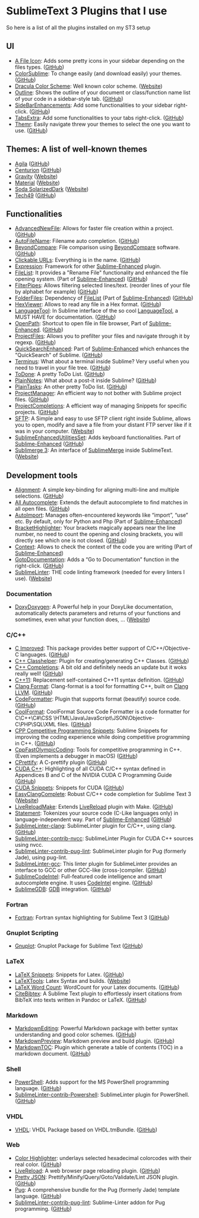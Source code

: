 # SublimeText 3 Plugins that I use
So here is a list of all the plugins installed on my ST3 setup

## UI
*  [A File Icon](https://packagecontrol.io/packages/A%20File%20Icon): Adds some pretty icons in your sidebar depending on the files types. ([GitHub](https://github.com/SublimeText/AFileIcon))
*  [ColorSublime](https://packagecontrol.io/packages/Colorsublime): To change easily (and download easily) your themes. ([GitHub](https://github.com/Colorsublime/Colorsublime-Plugin))
*  [Dracula Color Scheme](https://packagecontrol.io/packages/Dracula%20Color%20Scheme): Well known color scheme. ([Website](https://draculatheme.com/sublime))
*  [Outline](https://packagecontrol.io/packages/Outline): Shows the outline of your document or class/function name list of your code in a sidebar-style tab. ([GitHub](https://github.com/warmdev/SublimeOutline))
*  [SideBarEnhancements](https://packagecontrol.io/packages/SideBarEnhancements): Add some functionalities to your sidebar right-click. ([GitHub](https://github.com/titoBouzout/SideBarEnhancements))
*  [TabsExtra](https://packagecontrol.io/packages/TabsExtra): Add some functionalities to your tabs right-click. ([GitHub](https://github.com/facelessuser/TabsExtra))
*  [Themr](https://packagecontrol.io/packages/Themr): Easily navigate threw your themes to select the one you want to use. ([GitHub](https://github.com/benweier/Themr))

## Themes: A list of well-known themes
*  [Agila](https://packagecontrol.io/packages/Agila%20Theme) ([GitHub](https://github.com/arvi/Agila-Theme))
*  [Centurion](https://packagecontrol.io/packages/Theme%20-%20Centurion) ([GitHub](https://github.com/allanhortle/Centurion))
*  [Gravity](https://packagecontrol.io/packages/Theme%20-%20Gravity) ([Website](https://frankyonnetti.github.io/gravity-sublime-theme/))
*  [Material](https://packagecontrol.io/packages/Material%20Theme) ([Website](http://equinusocio.github.io/material-theme))
*  [Soda SolarizedDark](https://packagecontrol.io/packages/Theme%20-%20Soda%20SolarizedDark) ([Website](http://buymeasoda.github.com/soda-theme/))
*  [Tech49](https://packagecontrol.io/packages/Theme%20-%20Tech49) ([GitHub](https://github.com/oliverseal/tech49-theme))

## Functionalities
*  [AdvancedNewFile](https://packagecontrol.io/packages/AdvancedNewFile): Allows for faster file creation within a project. ([GitHub](https://github.com/skuroda/Sublime-AdvancedNewFile))
*  [AutoFileName](https://packagecontrol.io/packages/AutoFileName): Filename auto completion. ([GitHub](https://github.com/BoundInCode/AutoFileName))
*  [BeyondCompare](https://packagecontrol.io/packages/BeyondCompare): File comparison using [BeyondCompare](https://www.scootersoftware.com/) software. ([GitHub](https://github.com/npadley/BeyondCompare))
*  [Clickable URLs](https://packagecontrol.io/packages/Clickable%20URLs): Everything is in the name. ([GitHub](https://github.com/leonid-shevtsov/ClickableUrls_SublimeText))
*  [Expression](https://packagecontrol.io/packages/Expression): Framework for other [Sublime-Enhanced](https://github.com/shagabutdinov/sublime-enhanced) plugin. 
*  [FileList](https://packagecontrol.io/packages/FileList): It provides a "Rename File" functionality and enhanced the file opening system. (Part of [Sublime-Enhanced](https://github.com/shagabutdinov/sublime-enhanced)) ([GitHub](https://github.com/shagabutdinov/sublime-file-list))
*  [FilterPipes](https://packagecontrol.io/packages/FilterPipes): Allows filtering selected lines/text. (reorder lines of your file by alphabet for example) ([GitHub](https://github.com/tylerl/FilterPipes))
*  [FolderFiles](https://packagecontrol.io/packages/FolderFiles): Dependency of [FileList](https://packagecontrol.io/packages/FileList) (Part of [Sublime-Enhanced](https://github.com/shagabutdinov/sublime-enhanced)) ([GitHub](https://github.com/shagabutdinov/sublime-folder-files))
*  [HexViewer](https://packagecontrol.io/packages/HexViewer): Allows to read any file in a Hex format. ([GitHub](https://github.com/facelessuser/HexViewer))
*  [LanguageTool](https://packagecontrol.io/packages/LanguageTool): In Sublime interface of the so cool [LanguageTool](https://languagetool.org/), a MUST HAVE for documentation. ([GitHub](https://github.com/gtarawneh/languagetool-sublime))
*  [OpenPath](https://packagecontrol.io/packages/OpenPath): Shortcut to open file in file browser, Part of [Sublime-Enhanced](http://github.com/shagabutdinov/sublime-enhanced). ([GitHub](https://github.com/shagabutdinov/sublime-open-path))
*  [ProjectFiles](https://packagecontrol.io/packages/ProjectFiles): Allows you to prefilter your files and navigate through it by regexp. ([GitHub](https://github.com/shagabutdinov/sublime-project-fileshttps://github.com/shagabutdinov/sublime-project-files))
*  [QuickSearchEnhanced](https://packagecontrol.io/packages/QuickSearchEnhanced): Part of [Sublime-Enhanced](http://github.com/shagabutdinov/sublime-enhanced) which enhances the "QuickSearch" of Sublime. ([GitHub](https://github.com/shagabutdinov/sublime-quick-search-enhanced))
*  [Terminus](https://packagecontrol.io/packages/Terminus): What about a terminal inside Sublime? Very useful when you need to travel in your file tree. ([GitHub](https://github.com/randy3k/Terminus))
*  [ToDone](https://packagecontrol.io/packages/ToDone): A pretty ToDo List. ([GitHub](https://github.com/tiffon/sublime-to-done))
*  [PlainNotes](https://packagecontrol.io/packages/PlainNotes): What about a post-it inside Sublime? ([GitHub](https://github.com/aziz/PlainNotes))
*  [PlainTasks](https://packagecontrol.io/packages/PlainTasks): An other pretty ToDo list. ([GitHub](https://github.com/aziz/PlainTasks))
*  [ProjectManager](https://packagecontrol.io/packages/ProjectManager): An efficient way to not bother with Sublime project files. ([GitHub](https://github.com/randy3k/ProjectManager))
*  [ProjectCompletions](https://packagecontrol.io/packages/ProjectCompletions): A efficient way of managing Snippets for specific projects. ([GitHub](https://github.com/bordaigorl/sublime-project-completions))
*  [SFTP](https://packagecontrol.io/packages/SFTP): A Simple and easy to use SFTP client right inside Sublime, allows you to open, modify and save a file from your distant FTP server like if it was in your computer. ([Website](https://wbond.net/sublime_packages/sftp))
*  [Sublime​Enhanced​Utilities​Set](https://packagecontrol.io/packages/SublimeEnhancedUtilitiesSet): Adds keyboard functionalities. Part of [Sublime-Enhanced](http://github.com/shagabutdinov/sublime-enhanced) ([GitHub](https://github.com/shagabutdinov/sublime-utilities))
*  [Sublimerge 3](https://packagecontrol.io/packages/Sublimerge%203): An interface of [SublimeMerge](https://www.sublimemerge.com/) inside SublimeText. ([Website](http://www.sublimerge.com/sm3/))

## Development tools
*  [Alignment](https://packagecontrol.io/packages/Alignment): A simple key-binding for aligning multi-line and multiple selections. ([GitHub](https://github.com/wbond/sublime_alignment))
*  [All Autocomplete](https://packagecontrol.io/packages/All%20Autocomplete): Extends the default autocomplete to find matches in all open files. ([GitHub](https://github.com/alienhard/SublimeAllAutocomplete))
*  [AutoImport](https://packagecontrol.io/packages/AutoImport): Manages often-encountered keywords like “import”, “use” etc. By default, only for Python and Php (Part of [Sublime-Enhanced](https://github.com/shagabutdinov/sublime-enhanced))
*  [BracketHighlighter](https://packagecontrol.io/packages/BracketHighlighter): Your brackets magically appears near the line number, no need to count the opening and closing brackets, you will directly see which one is not closed. ([GitHub](https://github.com/facelessuser/BracketHighlighter))
*  [Context](https://packagecontrol.io/packages/Context): Allows to check the context of the code you are writing (Part of [Sublime-Enhanced](https://github.com/shagabutdinov/sublime-enhanced))
*  [GotoDocumentation](https://packagecontrol.io/packages/GotoDocumentation): Adds a “Go to Documentation” function in the right-click. ([GitHub](https://github.com/kemayo/sublime-text-2-goto-documentation))
*  [SublimeLinter](https://packagecontrol.io/packages/SublimeLinter): THE code linting framework (needed for every linters I use). ([Website](http://sublimelinter.com/))

### Documentation
*  [DoxyDoxygen](https://packagecontrol.io/packages/DoxyDoxygen): A Powerful help in your DoxyLike documentation, automatically detects parameters and returns of your functions and sometimes, even what your function does, ... ([Website](http://20tauri.free.fr/DoxyDoxygen/))

### C/C++
*  [C Improved](https://packagecontrol.io/packages/C%20Improved): This package provides better support of C/C++/Objective-C languages. ([GitHub](https://github.com/abusalimov/SublimeCImproved/issues))
*  [C++ Classhelper](https://packagecontrol.io/packages/C%2B%2B%20Classhelper): Plugin for creating/generating C++ Classes. ([GitHub](https://github.com/pr0grammr/cppclasshelper-sublime-text-plugin))
*  [C++ Completions](https://packagecontrol.io/packages/C%2B%2B%20Completions): A bit old and definitely needs an update but it woks really well! ([GitHub](https://github.com/tushortz/CPP-Completions))
*  [C++11](https://packagecontrol.io/packages/C%2B%2B11): Replacement self-contained C++11 syntax definition. ([GitHub](https://github.com/noct/sublime-cpp11))
*  [Clang Format](https://packagecontrol.io/packages/Clang%20Format): Clang-format is a tool for formatting C++, built on [Clang LLVM](http://clang.llvm.org/). ([GitHub](https://github.com/rosshemsley/SublimeClangFormat))
*  [CodeFormatter](https://packagecontrol.io/packages/CodeFormatter): Plugin that supports format (beautify) source code. ([GitHub](https://github.com/akalongman/sublimetext-codeformatter))
*  [CoolFormat](https://packagecontrol.io/packages/CoolFormat): CoolFormat Source Code Formatter is a code formatter for C\C++\C#\CSS \HTML\Java\JavaScript\JSON\Objective-C\PHP\SQL\XML files. ([GitHub](https://github.com/akof1314/Sublime-CoolFormat))
*  [CPP Competitive Programming Snippets](https://packagecontrol.io/packages/CPP%20Competitive%20Programming%20Snippets): Sublime Snippets for improving the coding experience while doing competitive programming in C++. ([GitHub](https://github.com/MeghaSharma21/CPP_Competitive_Programming_Sublime_Snippets))
*  [CppFastOlympicCoding](https://packagecontrol.io/packages/CppFastOlympicCoding): Tools for competitive programming in C++. (Even implements a debugger in macOS) ([GitHub](https://github.com/Jatana/FastOlympicCoding))
*  [CPrettify](https://packagecontrol.io/packages/CPrettify): A C-prettify plugin ([GitHub](https://github.com/Gopinath001/CPrettify-Sublime-text-3))
*  [CUDA C++](https://packagecontrol.io/packages/CUDA%20C%2B%2B): Highlighting of all CUDA C/C++ syntax defined in Appendices B and C of the NVIDIA CUDA C Programming Guide ([GitHub](https://github.com/harrism/sublimetext-cuda-cpp))
*  [CUDA Snippets](https://packagecontrol.io/packages/CUDA%20Snippets): Snippets for CUDA ([GitHub](https://github.com/LitLeo/CUDA-Sublime-Text-Snippets))
*  [EasyClangComplete](https://packagecontrol.io/packages/EasyClangComplete): Robust C/C++ code completion for Sublime Text 3 ([Website](https://niosus.github.io/EasyClangComplete))
*  [Live​Reload​Make](https://packagecontrol.io/packages/LiveReloadMake): Extends [LiveReload](https://packagecontrol.io/packages/LiveReload) plugin with Make. ([GitHub](https://github.com/alepez/LiveReloadMake-sublimetext3))
*  [Statement](https://packagecontrol.io/packages/Statement): Tokenizes your source code (C-Like languages only) in language-independent way. Part of [Sublime-Enhanced](http://github.com/shagabutdinov/sublime-enhanced) ([GitHub](https://github.com/shagabutdinov/sublime-statement))
*  [SublimeLinter-clang](https://packagecontrol.io/packages/SublimeLinter-clang): SublimeLinter plugin for C/C++, using clang. ([GitHub](https://github.com/SublimeLinter/SublimeLinter-clang))
*  [Sublime​Linter-contrib-nvcc](https://packagecontrol.io/packages/SublimeLinter-contrib-nvcc): SublimeLinter Plugin for CUDA C++ sources using nvcc.
*  [SublimeLinter-contrib-pug-lint](https://packagecontrol.io/packages/SublimeLinter-contrib-pug-lint): SublimeLinter plugin for Pug (formerly Jade), using pug-lint.
*  [SublimeLinter-gcc](https://packagecontrol.io/packages/SublimeLinter-gcc): This linter plugin for SublimeLinter provides an interface to GCC or other GCC-like (cross-)compiler. ([GitHub](https://github.com/SublimeLinter/SublimeLinter-gcc))
*  [SublimeCodeIntel](https://packagecontrol.io/packages/SublimeCodeIntel): Full-featured code intelligence and smart autocomplete engine. It uses [CodeIntel](https://pypi.org/project/CodeIntel/) engine. ([GitHub](https://sublimecodeintel.github.io/))
*  [SublimeGDB](https://packagecontrol.io/packages/SublimeGDB): [GDB](https://gcc.gnu.org/) integration. ([GitHub](https://github.com/quarnster/SublimeGDB))

### Fortran
*  [Fortran](https://packagecontrol.io/packages/Fortran): Fortran syntax highlighting for Sublime Text 3 ([GitHub](https://github.com/315234/SublimeFortran))

### Gnuplot Scripting
*  [Gnuplot](https://packagecontrol.io/packages/Gnuplot): Gnuplot Package for Sublime Text ([GitHub](https://github.com/hesstobi/sublime_gnuplot))

### LaTeX
*  [La​Te​X Snippets](https://packagecontrol.io/packages/LaTeX%20Snippets): Snippets for Latex. ([GitHub](https://github.com/tknuth/latex-snippets))
*  [LaTeXTools](https://packagecontrol.io/packages/LaTeXTools): Latex Syntax and builds. ([Website](https://latextools.readthedocs.io/))
*  [La​Te​X Word Count](https://packagecontrol.io/packages/LaTeX%20Word%20Count): WordCount for your Latex documents. ([GitHub](https://github.com/kevinstadler/SublimeLaTeXWordCount))
*  [Cite​Bibtex](https://packagecontrol.io/packages/CiteBibtex): A Sublime Text plugin to effortlessly insert citations from BibTeX into texts written in Pandoc or LaTeX. ([GitHub](https://github.com/sjpfenninger/citebibtex))


### Markdown
*  [MarkdownEditing](https://packagecontrol.io/packages/MarkdownEditing): Powerful Markdown package with better syntax understanding and good color schemes. ([GitHub](https://github.com/SublimeText-Markdown/MarkdownEditing))
*  [MarkdownPreview](https://packagecontrol.io/packages/MarkdownPreview): Markdown preview and build plugin. ([GitHub](https://github.com/facelessuser/MarkdownPreview))
*  [MarkdownTOC](https://packagecontrol.io/packages/MarkdownTOC): Plugin which generate a table of contents (TOC) in a markdown document. ([GitHub](https://github.com/naokazuterada/MarkdownTOC))

### Shell
*  [PowerShell](https://packagecontrol.io/packages/PowerShell): Adds support for the MS PowerShell programming language. ([GitHub](https://github.com/SublimeText/PowerShell))
*  [Sublime​Linter-contrib-Powershell](https://packagecontrol.io/packages/SublimeLinter-contrib-Powershell): SublimeLinter plugin for PowerShell. ([GitHub](https://github.com/EdrisT/SublimeLinter-contrib-Powershell))

### VHDL
*  [VHDL](https://packagecontrol.io/packages/VHDL): VHDL Package based on VHDL.tmBundle. ([GitHub](https://github.com/yangsu/sublime-vhdl))

### Web
*  [Color Highlighter](https://packagecontrol.io/packages/Color%20Highlight): underlays selected hexadecimal colorcodes with their real color. ([GitHub](https://github.com/Monnoroch/ColorHighlighter))
*  [LiveReload](https://packagecontrol.io/packages/LiveReload): A web browser page reloading plugin. ([GitHub](https://github.com/alepez/LiveReload-sublimetext3))
*  [Pretty JSON](https://packagecontrol.io/packages/Pretty%20JSON): Prettify/Minify/Query/Goto/Validate/Lint JSON plugin. ([GitHub](https://github.com/dzhibas/SublimePrettyJson))
*  [Pug](https://packagecontrol.io/packages/Pug): A comprehensive bundle for the Pug (formerly Jade) template language. ([GitHub](https://github.com/davidrios/pug-tmbundle))
*  [Sublime​Linter-contrib-pug-lint](https://packagecontrol.io/packages/SublimeLinter-contrib-pug-lint): Sublime-Linter addon for Pug programming. ([GitHub](https://github.com/benedfit/SublimeLinter-contrib-pug-lint))
